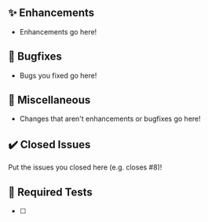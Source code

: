 ## ✨ Enhancements
- Enhancements go here!

## 🐛 Bugfixes
- Bugs you fixed go here!

## 🗿 Miscellaneous
- Changes that aren't enhancements or bugfixes go here!

## ✔️ Closed Issues
Put the issues you closed here (e.g. closes #8)!

## 👀 Required Tests
- [ ] 
